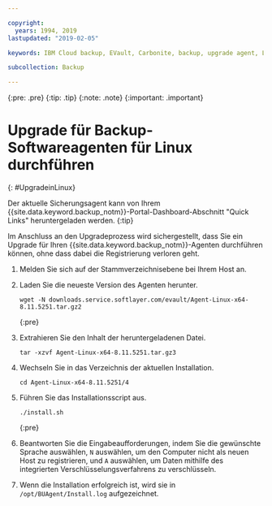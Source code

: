 ```yaml
---

copyright:
  years: 1994, 2019
lastupdated: "2019-02-05"

keywords: IBM Cloud backup, EVault, Carbonite, backup, upgrade agent, Linux

subcollection: Backup

---
```

{:pre: .pre}
{:tip: .tip}
{:note: .note}
{:important: .important}

# Upgrade für Backup-Softwareagenten für Linux durchführen
{: #UpgradeinLinux}

Der aktuelle Sicherungsagent kann von Ihrem {{site.data.keyword.backup_notm}}-Portal-Dashboard-Abschnitt "Quick Links" heruntergeladen werden.
{:tip}

Im Anschluss an den Upgradeprozess wird sichergestellt, dass Sie ein Upgrade für Ihren {{site.data.keyword.backup_notm}}-Agenten durchführen können, ohne dass dabei die Registrierung verloren geht.

1. Melden Sie sich auf der Stammverzeichnisebene bei Ihrem Host an.
2. Laden Sie die neueste Version des Agenten herunter.
   ```
   wget -N downloads.service.softlayer.com/evault/Agent-Linux-x64-8.11.5251.tar.gz2
   ```
   {:pre}

3. Extrahieren Sie den Inhalt der heruntergeladenen Datei.

   ```
   tar -xzvf Agent-Linux-x64-8.11.5251.tar.gz3
   ```
4. Wechseln Sie in das Verzeichnis der aktuellen Installation.
   ```
   cd Agent-Linux-x64-8.11.5251/4
   ```

5. Führen Sie das Installationsscript aus.
   ```
   ./install.sh
   ```
   {:pre}

6. Beantworten Sie die Eingabeaufforderungen, indem Sie die gewünschte Sprache auswählen, `N` auswählen, um den Computer nicht als neuen Host zu registrieren, und `A` auswählen, um Daten mithilfe des integrierten Verschlüsselungsverfahrens zu verschlüsseln.

7. Wenn die Installation erfolgreich ist, wird sie in `/opt/BUAgent/Install.log` aufgezeichnet.
